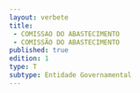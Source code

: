 ```yaml
---
layout: verbete
title:
 - COMISSAO DO ABASTECIMENTO
 - COMISSÃO DO ABASTECIMENTO
published: true
edition: 1  
type: T
subtype: Entidade Governamental
---
```


